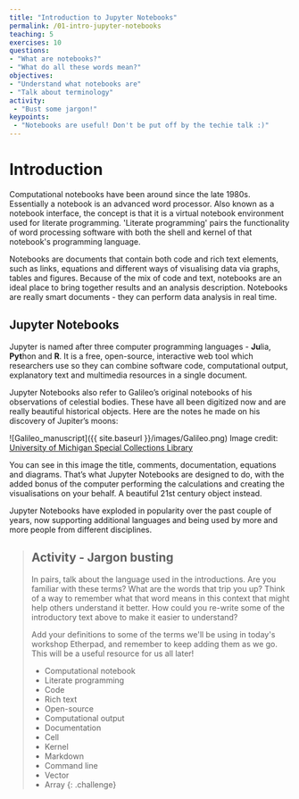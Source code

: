 ```yaml
---
title: "Introduction to Jupyter Notebooks"
permalink: /01-intro-jupyter-notebooks
teaching: 5
exercises: 10
questions:
- "What are notebooks?"
- "What do all these words mean?"
objectives:
- "Understand what notebooks are"
- "Talk about terminology"
activity:
 - "Bust some jargon!"
keypoints:
 - "Notebooks are useful! Don't be put off by the techie talk :)"
---
```


# Introduction

Computational notebooks have been around since the late 1980s.
Essentially a notebook is an advanced word processor.
Also known as a notebook interface, the concept is that it is a virtual notebook environment used
for literate programming.
'Literate programming' pairs the functionality of word processing software with both the shell and
kernel of that notebook's programming language.

Notebooks are documents that contain both code and rich text elements,
such as links, equations and different ways of visualising data via
graphs, tables and figures. Because of the mix of code and text,
notebooks are an ideal place to bring together results and an analysis
description. Notebooks are really smart documents - they can perform
data analysis in real time.

## Jupyter Notebooks

Jupyter is named after three computer programming languages - **Ju**lia, **Pyt**hon and **R**.
 It is a free, open-source, interactive web tool  which researchers use so they can combine software code,
 computational output, explanatory text and multimedia resources in a single document.

Jupyter Notebooks also refer to Galileo’s original notebooks of his observations of celestial bodies.
These have all been digitized now and are really beautiful historical objects.
Here are the notes he made on his discovery of Jupiter’s moons:

![Galileo_manuscript]({{ site.baseurl }}/images/Galileo.png)
Image credit: [University of Michigan Special Collections Library](https://www.lib.umich.edu/special-collections-research-center/galileo-manuscript)

You can see in this image the title, comments, documentation, equations and diagrams.
That’s what Jupyter Notebooks are designed to do, with the added bonus of the computer performing the
 calculations and creating the visualisations on your behalf. A beautiful 21st century object instead.

Jupyter Notebooks have exploded in popularity over the past couple of years, now supporting additional
 languages and being used by more and more people from different disciplines.

> ## Activity - Jargon busting
>
> In pairs, talk about the language used in the introductions. Are you familiar with these terms?
What are the words that trip you up? Think of a way to remember what that word means in this context that might help others understand it better. How could you re-write some of the introductory text above to make it easier to understand?
>
> Add your definitions to some of the terms we'll be using in today's workshop Etherpad, and remember to keep adding them as we go. This will be a useful resource for us all later!
>
> - Computational notebook
> - Literate programming
> - Code
> - Rich text
> - Open-source
> - Computational output
> - Documentation
> - Cell
> - Kernel
> - Markdown
> - Command line
> - Vector
> - Array
{: .challenge}


